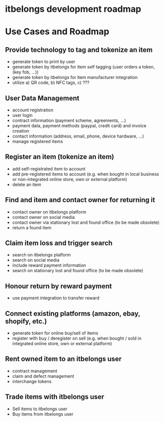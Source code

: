 # itbelongs development roadmap

# Use Cases and Roadmap
## Provide technology to tag and tokenize an item
+ generate token to print by user
+ generate token by itbelongs for item self tagging (user orders a token, (key fob, ...))
+ generate token by itbelongs for item manufacturer integration
+ utilize a) QR code, b) NFC tags, c) ???

## User Data Management
+ account registration
+ user login
+ contract information (payment scheme, agreements, ...)
+ payment data, payment methods (paypal, credit card) and invoice creation
+ contact information (address, email, phone, device hardware, ...)
+ manage registered items

## Register an item (tokenize an item)
+ add self-registrated item to account
+ add pre-registered items to account (e.g. when bought in local business or non-integrated online store, own or external platform)
+ delete an item

## Find and item and contact owner for returning it
+ contact owner on itbelongs platform
+ contact owner on social media
+ contact owner via stationary lost and found office (to be made obsolete)
+ return a found item

## Claim item loss and trigger search
+ search on itbelongs platform
+ search on social media
+ include reward payment information
+ search on stationary lost and found office (to be made obsolete) 

## Honour return by reward payment
+ use payment integration to transfer reward 

## Connect existing platforms (amazon, ebay, shopify, etc.)
+ generate token for online buy/sell of items
+ register with buy / deregister on sell (e.g. when bought / sold in integrated online store, own or external platform)

## Rent owned item to an itbelongs user
+ contract management
+ claim and defect management
+ interchange tokens

## Trade items with itbelongs user
+ Sell items to itbelongs user
+ Buy items from itbelongs user